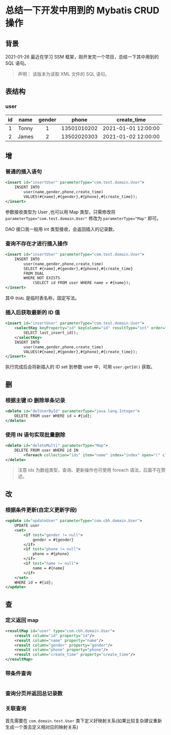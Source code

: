 # 总结一下开发中用到的 Mybatis CRUD 操作

## 背景
2021-01-26 最近在学习 SSM 框架，刚开发完一个项目，总结一下其中用到的 SQL 语句。

> 声明： 该版本为读取 XML 文件的 SQL 语句。

## 表结构
### user 
| id | name | gender | phone | create_time |
| :----: | :----: | :----: | :----: | :----: |
| 1 | Tonny | 1 | 13501010202 | 2021-01-01 12:00:00 |
| 2 | James | 2 | 13502020303 | 2021-01-02 12:00:00 |

## 增
### 普通的插入语句
```xml
<insert id="insertUser" parameterType="com.test.domain.User">
    INSERT INTO
        user(name,gender,phone,create_time)
        VALUES(#{name},#{gender},#{phone},#{create_time});
</insert>
```
参数接收类型为 User ,也可以用 Map 类型，只需修改将 ` parameterType="com.test.domain.User" ` 修改为 ` parameterType="Map" ` 即可。

DAO 接口我一般用 int 类型接收，会返回插入的记录数。

### 查询不存在才进行插入操作
```xml
<insert id="insertUser" parameterType="com.test.domain.User">
    INSERT INTO
        user(name,gender,phone,create_time)
        SELECT #{name},#{gender},#{phone},#{create_time}
        FROM DUAL
        WHERE NOT EXISTS
            (SELECT id FROM user WHERE name = #{name});
</insert>
```
其中 `DUAL` 是临时表名称，固定写法。

### 插入后获取最新的 ID 值
```xml
<insert id="insertUser" parameterType="com.test.domain.User">
    <selectKey keyProperty="id" keyColumn="id" resultType="int" order="AFTER">
        SELECT last_insert_id();
    </selectKey>
    INSERT INTO
        user(name,gender,phone,create_time)
        VALUES(#{name},#{gender},#{phone},#{create_time});
</insert>
```
执行完成后会将新插入的 ID set 到参数 user 中，可用 `user.getId()` 获取。

## 删
### 根据主键 ID 删除单条记录
```xml
<delete id="delUserById" parameterType="java.lang.Integer">
    DELETE FROM user WHERE id = #{id};
</delete>
```
### 使用 IN 语句实现批量删除
```xml
<delete id="deleteMulti" parameterType="Map">
    DELETE FROM user WHERE id IN 
        <foreach collection="ids" item="name" index="index" open="(" close=")" separator=",">#{name}</foreach>
</delete>
```
> 注意 ids 为数组类型，查询、更新操作也可使用 foreach 语法，后面不在赘述。

## 改
### 根据条件更新(自定义更新字段)
```xml
<update id="updateUser" parameterType="com.cbh.domain.User">
    UPDATE user
    <set>
        <if test="gender != null">
            gender = #{gender}
        </if>
        <if test="phone != null">
            phone = #{phone}
        </if>
        <if test="name != null">
            name = #{name}
        </if>
    </set>
    WHERE id = #{id};
</update>
```

## 查
### 定义返回 map 
```xml
<resultMap id="user" type="com.cbh.domain.User">
    <result column="id" property="id"/>
    <result column="name" property="name"/>
    <result column="gender" property="gender"/>
    <result column="phone" property="phone"/>
    <result column="create_time" property="create_time"/>
</resultMap>
```


### 带条件查询
```xml

```

### 查询分页并返回总记录数

### 关联查询
首先需要在 `com.domain.test.User` 类下定义好映射关系(如果比较复杂建议重新生成一个类去定义相对应的映射关系)
